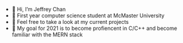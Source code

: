 - 👋 Hi, I’m Jeffrey Chan
- 👀 First year computer science student at McMaster University
- 🌱 Feel free to take a look at my current projects
- 💞️ My goal for 2021 is to become profiencent in C/C++ and become familiar with the MERN stack

<!---
KaiKitJeffreyChan/KaiKitJeffreyChan is a ✨ special ✨ repository because its `README.md` (this file) appears on your GitHub profile.
You can click the Preview link to take a look at your changes.
--->
